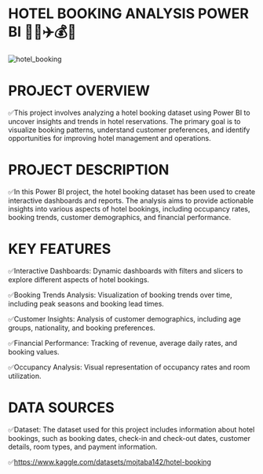 # HOTEL BOOKING ANALYSIS POWER BI 🏨🌊✈️💰🌅
![hotel_booking](https://github.com/user-attachments/assets/c45a6efa-0ae9-4293-9cda-a624b1f187cb)


# PROJECT OVERVIEW
✅This project involves analyzing a hotel booking dataset using Power BI to uncover insights and trends in hotel reservations. The primary goal is to visualize booking patterns, understand customer preferences, and identify opportunities for improving hotel management and operations.

# PROJECT DESCRIPTION
✅In this Power BI project, the hotel booking dataset has been used to create interactive dashboards and reports. The analysis aims to provide actionable insights into various aspects of hotel bookings, including occupancy rates, booking trends, customer demographics, and financial performance.

# KEY FEATURES

✅Interactive Dashboards: Dynamic dashboards with filters and slicers to explore different aspects of hotel bookings.

✅Booking Trends Analysis: Visualization of booking trends over time, including peak seasons and booking lead times.

✅Customer Insights: Analysis of customer demographics, including age groups, nationality, and booking preferences.

✅Financial Performance: Tracking of revenue, average daily rates, and booking values.

✅Occupancy Analysis: Visual representation of occupancy rates and room utilization.

# DATA SOURCES
✅Dataset: The dataset used for this project includes information about hotel bookings, such as booking dates, check-in and check-out dates, customer details, room types, and payment information.

✅https://www.kaggle.com/datasets/mojtaba142/hotel-booking
